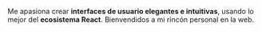 Me apasiona crear **interfaces de usuario elegantes e intuitivas**, usando lo mejor del **ecosistema React**. Bienvendidos a mi rincón personal en la web.
